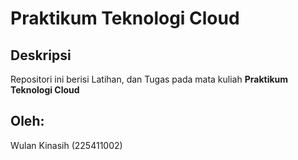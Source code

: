 # Praktikum Teknologi Cloud
## Deskripsi
Repositori ini berisi Latihan, dan Tugas pada mata kuliah __Praktikum Teknologi Cloud__
## Oleh:
Wulan Kinasih (225411002)
